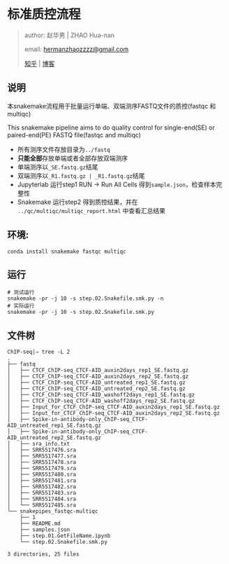 # 标准质控流程
> author: 赵华男 | ZHAO Hua-nan
>
> email: hermanzhaozzzz@gmail.com
>
> [知乎](https://www.zhihu.com/people/hymanzhaozzzz) | [博客](http://zhaohuanan.cc)

## 说明
本snakemake流程用于批量运行单端、双端测序FASTQ文件的质控(fastqc 和 multiqc) 

This snakemake pipeline aims to do quality control for single-end(SE) or paired-end(PE) FASTQ file(fastqc and multiqc)

- 所有测序文件存放目录为`../fastq`
- **只能全部**存放单端或者全部存放双端测序
- 单端测序以`_SE.fastq.gz`结尾
- 双端测序以`_R1.fastq.gz | _R1.fastq.gz`结尾
- Jupyterlab 运行step1 RUN -> Run All Cells 得到`sample.json`，检查样本完整性
- Snakemake 运行step2 得到质控结果，并在 `../qc/multiqc/multiqc_report.html` 中查看汇总结果


## 环境:
```
conda install snakemake fastqc multiqc 
```
## 运行
```shell
# 测试运行
snakemake -pr -j 10 -s step.02.Snakefile.smk.py -n
# 实际运行
snakemake -pr -j 10 -s step.02.Snakefile.smk.py
```


## 文件树
```shell
ChIP-seq|⇒ tree -L 2
.
├── fastq
│   ├── CTCF_ChIP-seq_CTCF-AID_auxin2days_rep1_SE.fastq.gz
│   ├── CTCF_ChIP-seq_CTCF-AID_auxin2days_rep2_SE.fastq.gz
│   ├── CTCF_ChIP-seq_CTCF-AID_untreated_rep1_SE.fastq.gz
│   ├── CTCF_ChIP-seq_CTCF-AID_untreated_rep2_SE.fastq.gz
│   ├── CTCF_ChIP-seq_CTCF-AID_washoff2days_rep1_SE.fastq.gz
│   ├── CTCF_ChIP-seq_CTCF-AID_washoff2days_rep2_SE.fastq.gz
│   ├── Input_for_CTCF_ChIP-seq_CTCF-AID_auxin2days_rep1_SE.fastq.gz
│   ├── Input_for_CTCF_ChIP-seq_CTCF-AID_auxin2days_rep2_SE.fastq.gz
│   ├── Spike-in-antibody-only_ChIP-seq_CTCF-AID_untreated_rep1_SE.fastq.gz
│   ├── Spike-in-antibody-only_ChIP-seq_CTCF-AID_untreated_rep2_SE.fastq.gz
│   ├── sra_info.txt
│   ├── SRR5517476.sra
│   ├── SRR5517477.sra
│   ├── SRR5517478.sra
│   ├── SRR5517479.sra
│   ├── SRR5517480.sra
│   ├── SRR5517481.sra
│   ├── SRR5517482.sra
│   ├── SRR5517483.sra
│   ├── SRR5517484.sra
│   └── SRR5517485.sra
└── snakepipes_fastqc-multiqc
    ├── 1
    ├── README.md
    ├── samples.json
    ├── step.01.GetFileName.ipynb
    └── step.02.Snakefile.smk.py

3 directories, 25 files
```


    
